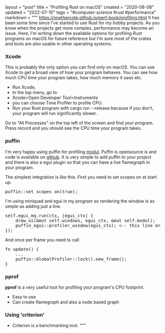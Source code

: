 layout = "post"
title = "Profiling Rust on macOS"
created = "2020-08-08"
updated = "2022-07-10"
tags = "#computer-science #rust #performance"
markdown = """
https://nnethercote.github.io/perf-book/profiling.html
It has been some time since I've started to use Rust for my hobby projects. As you know when the projects get more complex, performance may become an issue. Here, I'm writing down the available options for profiling Rust programs on macOS for future reference but I'm sure most of the crates and tools are also usable in other operating systems.

### Xcode
This is probably the only option you can find only on macOS. You can use Xcode to get a broad view of how your program behaves. You can see how much CPU time your program takes, how much memory it uses etc.
* Run Xcode,
* In the top menu, go to
* Xcode>Open Developer Tool>Instruments
* you can choose Time Profiler to profile CPU.
* Run your Rust program with cargo run --release because if you don't, your program will run significantly slower.

Go to "All Processes" on the top left of the screen and find your program. Press record and you should see the CPU time your program takes.

### puffin
I'm very happy using puffin for profiling [modul](https://github.com/zehreken/modul).
Puffin is opensource is and code is available on [github](https://github.com/EmbarkStudios/puffin).
It is very simple to add puffin to your project and there is also a egui plugin so that you can have
a live flamegraph in your program.

The simplest integration is like this. First you need to set scopes on at start up.
<pre class="prettyprint linenums">
puffin::set_scopes_on(true);
</pre>

I'm using miniquad and egui in my program so rendering the window is as simple as adding just a line.
<pre class="prettyprint linenums">
self.egui_mq.run(ctx, |egui_ctx| {
    draw_ui(&mut self.windows, egui_ctx, &mut self.modul);
    puffin_egui::profiler_window(egui_ctx); <-- this line only
});
</pre>

And once per frame you need to call
<pre class="prettyprint linenums">
fn update() {
    ...
    puffin::GlobalProfiler::lock().new_frame();
}
</pre>

### pprof
**pprof** is a very useful tool for profiling your program's CPU footprint.
* Easy to use
* Can create flamegraph and also a node based graph

### Using 'criterion'
* Criterion is a benchmarking tool.
"""